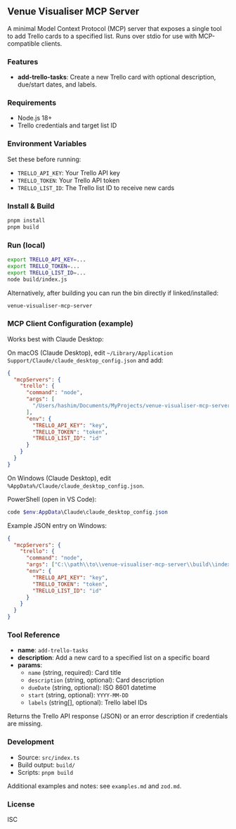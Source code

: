 ## Venue Visualiser MCP Server

A minimal Model Context Protocol (MCP) server that exposes a single tool to add Trello cards to a specified list. Runs over stdio for use with MCP-compatible clients.

### Features

- **add-trello-tasks**: Create a new Trello card with optional description, due/start dates, and labels.

### Requirements

- Node.js 18+
- Trello credentials and target list ID

### Environment Variables

Set these before running:

- `TRELLO_API_KEY`: Your Trello API key
- `TRELLO_TOKEN`: Your Trello API token
- `TRELLO_LIST_ID`: The Trello list ID to receive new cards

### Install & Build

```bash
pnpm install
pnpm build
```

### Run (local)

```bash
export TRELLO_API_KEY=...
export TRELLO_TOKEN=...
export TRELLO_LIST_ID=...
node build/index.js
```

Alternatively, after building you can run the bin directly if linked/installed:

```bash
venue-visualiser-mcp-server
```

### MCP Client Configuration (example)

Works best with Claude Desktop:

On macOS (Claude Desktop), edit `~/Library/Application Support/Claude/claude_desktop_config.json` and add:

```json
{
  "mcpServers": {
    "trello": {
      "command": "node",
      "args": [
        "/Users/hashim/Documents/MyProjects/venue-visualiser-mcp-server/build/index.js"
      ],
      "env": {
        "TRELLO_API_KEY": "key",
        "TRELLO_TOKEN": "token",
        "TRELLO_LIST_ID": "id"
      }
    }
  }
}
```

On Windows (Claude Desktop), edit `%AppData%/Claude/claude_desktop_config.json`.

PowerShell (open in VS Code):

```powershell
code $env:AppData\Claude\claude_desktop_config.json
```

Example JSON entry on Windows:

```json
{
  "mcpServers": {
    "trello": {
      "command": "node",
      "args": ["C:\\path\\to\\venue-visualiser-mcp-server\\build\\index.js"],
      "env": {
        "TRELLO_API_KEY": "key",
        "TRELLO_TOKEN": "token",
        "TRELLO_LIST_ID": "id"
      }
    }
  }
}
```

### Tool Reference

- **name**: `add-trello-tasks`
- **description**: Add a new card to a specified list on a specific board
- **params**:
  - `name` (string, required): Card title
  - `description` (string, optional): Card description
  - `dueDate` (string, optional): ISO 8601 datetime
  - `start` (string, optional): `YYYY-MM-DD`
  - `labels` (string[], optional): Trello label IDs

Returns the Trello API response (JSON) or an error description if credentials are missing.

### Development

- Source: `src/index.ts`
- Build output: `build/`
- Scripts: `pnpm build`

Additional examples and notes: see `examples.md` and `zod.md`.

### License

ISC
